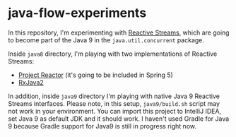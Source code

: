 # java-flow-experiments
In this repository, I'm experimenting with [Reactive Streams](http://www.reactive-streams.org), which are going to become part of the Java 9 in the `java.util.concurrent` package.

Inside `java8` directory, I'm playing with two implementations of Reactive Streams:
- [Project Reactor](https://projectreactor.io/) (it's going to be included in Spring 5)
- [RxJava2](https://github.com/ReactiveX/RxJava)

In addition, inside `java9` directory I'm playing with native Java 9 Reactive Streams interfaces.
Please note, in this setup, `java9/build.sh` script may not work in your environment. You can import this project to IntelliJ IDEA, set Java 9 as default JDK and it should work. I haven't used Gradle for Java 9 because Gradle support for Java9 is still in progress right now.
